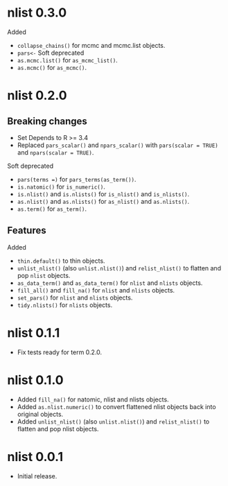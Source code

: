 # nlist 0.3.0

Added 
  - `collapse_chains()` for mcmc and mcmc.list objects.
  - `pars<-`
Soft deprecated
  - `as.mcmc.list()` for `as_mcmc_list()`.
  - `as.mcmc()` for `as_mcmc()`.

# nlist 0.2.0

## Breaking changes

- Set Depends to R >= 3.4
- Replaced `pars_scalar()` and `npars_scalar()` with `pars(scalar = TRUE)` and `npars(scalar = TRUE)`.

Soft deprecated 

  - `pars(terms =)` for `pars_terms(as_term())`.
  - `is.natomic()` for `is_numeric()`.
  - `is.nlist()` and `is.nlists()` for `is_nlist()` and `is_nlists()`.
  - `as.nlist()` and `as.nlists()` for `as_nlist()` and `as.nlists()`.
  - `as.term()` for `as_term()`.

## Features

Added 

  - `thin.default()` to thin objects.
  - `unlist_nlist()` (also `unlist.nlist()`) and `relist_nlist()` to flatten and pop `nlist` objects.
  - `as_data_term()` and `as_data_term()` for `nlist` and `nlists` objects.
  - `fill_all()` and `fill_na()` for `nlist` and `nlists` objects.
  - `set_pars()` for `nlist` and `nlists` objects.
  - `tidy.nlists()` for `nlists` objects.

# nlist 0.1.1

- Fix tests ready for term 0.2.0.

# nlist 0.1.0

- Added `fill_na()` for natomic, nlist and nlists objects.
- Added `as.nlist.numeric()` to convert flattened nlist objects back into original objects.
- Added `unlist_nlist()` (also `unlist.nlist()`) and `relist_nlist()` to flatten and pop nlist objects.

# nlist 0.0.1

- Initial release.
